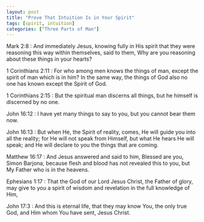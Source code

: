 ```yaml
---
layout: post
title: "Prove That Intuition Is in Your Spirit"
tags: [spirit, intuition]
categories: ["Three Parts of Man"]
---
```


Mark 2:8
: And immediately Jesus, knowing fully in His spirit that they were reasoning this way within themselves, said to them, Why are you reasoning about these things in your hearts?

1 Corinthians 2:11
:  For who among men knows the things of man, except the spirit of man which is in him? In the same way, the things of God also no one has known except the Spirit of God.

1 Corinthians 2:15
: But the spiritual man discerns all things, but he himself is discerned by no one.

John 16:12
: I have yet many things to say to you, but you cannot bear them now.

John 16:13
: But when He, the Spirit of reality, comes, He will guide you into all the reality; for He will not speak from Himself, but what He hears He will speak; and He will declare to you the things that are coming.

Matthew 16:17
: And Jesus answered and said to him, Blessed are you, Simon Barjona, because flesh and blood has not revealed this to you, but My Father who is in the heavens.

Ephesians 1:17
: That the God of our Lord Jesus Christ, the Father of glory, may give to you a spirit of wisdom and revelation in the full knowledge of Him,

John 17:3
: And this is eternal life, that they may know You, the only true God, and Him whom You have sent, Jesus Christ.
